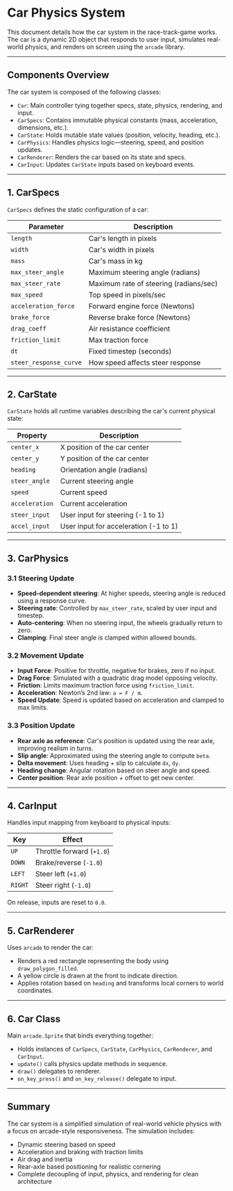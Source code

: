 # Car Physics System

This document details how the car system in the race-track-game works. The car is a dynamic 2D object that responds to user input, simulates real-world physics, and renders on screen using the `arcade` library.

---

## Components Overview

The car system is composed of the following classes:

- `Car`: Main controller tying together specs, state, physics, rendering, and input.
- `CarSpecs`: Contains immutable physical constants (mass, acceleration, dimensions, etc.).
- `CarState`: Holds mutable state values (position, velocity, heading, etc.).
- `CarPhysics`: Handles physics logic—steering, speed, and position updates.
- `CarRenderer`: Renders the car based on its state and specs.
- `CarInput`: Updates `CarState` inputs based on keyboard events.

---

## 1. CarSpecs

`CarSpecs` defines the static configuration of a car:

| Parameter             | Description                             |
|-----------------------|-----------------------------------------|
| `length`              | Car's length in pixels                  |
| `width`               | Car's width in pixels                   |
| `mass`                | Car's mass in kg                        |
| `max_steer_angle`     | Maximum steering angle (radians)        |
| `max_steer_rate`      | Maximum rate of steering (radians/sec)  |
| `max_speed`           | Top speed in pixels/sec                 |
| `acceleration_force`  | Forward engine force (Newtons)          |
| `brake_force`         | Reverse brake force (Newtons)           |
| `drag_coeff`          | Air resistance coefficient              |
| `friction_limit`      | Max traction force                      |
| `dt`                  | Fixed timestep (seconds)                |
| `steer_response_curve`| How speed affects steer response        |

---

## 2. CarState

`CarState` holds all runtime variables describing the car's current physical state:

| Property        | Description                                   |
|-----------------|-----------------------------------------------|
| `center_x`      | X position of the car center                  |
| `center_y`      | Y position of the car center                  |
| `heading`       | Orientation angle (radians)                   |
| `steer_angle`   | Current steering angle                        |
| `speed`         | Current speed                                |
| `acceleration`  | Current acceleration                         |
| `steer_input`   | User input for steering (-1 to 1)             |
| `accel_input`   | User input for acceleration (-1 to 1)         |

---

## 3. CarPhysics

### 3.1 Steering Update

- **Speed-dependent steering**: At higher speeds, steering angle is reduced using a response curve.
- **Steering rate**: Controlled by `max_steer_rate`, scaled by user input and timestep.
- **Auto-centering**: When no steering input, the wheels gradually return to zero.
- **Clamping**: Final steer angle is clamped within allowed bounds.

### 3.2 Movement Update

- **Input Force**: Positive for throttle, negative for brakes, zero if no input.
- **Drag Force**: Simulated with a quadratic drag model opposing velocity.
- **Friction**: Limits maximum traction force using `friction_limit`.
- **Acceleration**: Newton’s 2nd law: `a = F / m`.
- **Speed Update**: Speed is updated based on acceleration and clamped to max limits.

### 3.3 Position Update

- **Rear axle as reference**: Car's position is updated using the rear axle, improving realism in turns.
- **Slip angle**: Approximated using the steering angle to compute `beta`.
- **Delta movement**: Uses heading + slip to calculate `dx`, `dy`.
- **Heading change**: Angular rotation based on steer angle and speed.
- **Center position**: Rear axle position + offset to get new center.

---

## 4. CarInput

Handles input mapping from keyboard to physical inputs:

| Key           | Effect                        |
|---------------|-------------------------------|
| `UP`          | Throttle forward (`+1.0`)     |
| `DOWN`        | Brake/reverse (`-1.0`)        |
| `LEFT`        | Steer left (`+1.0`)           |
| `RIGHT`       | Steer right (`-1.0`)          |

On release, inputs are reset to `0.0`.

---

## 5. CarRenderer

Uses `arcade` to render the car:

- Renders a red rectangle representing the body using `draw_polygon_filled`.
- A yellow circle is drawn at the front to indicate direction.
- Applies rotation based on `heading` and transforms local corners to world coordinates.

---

## 6. Car Class

Main `arcade.Sprite` that binds everything together:

- Holds instances of `CarSpecs`, `CarState`, `CarPhysics`, `CarRenderer`, and `CarInput`.
- `update()` calls physics update methods in sequence.
- `draw()` delegates to renderer.
- `on_key_press()` and `on_key_release()` delegate to input.

---

## Summary

The car system is a simplified simulation of real-world vehicle physics with a focus on arcade-style responsiveness. The simulation includes:

- Dynamic steering based on speed
- Acceleration and braking with traction limits
- Air drag and inertia
- Rear-axle based positioning for realistic cornering
- Complete decoupling of input, physics, and rendering for clean architecture

